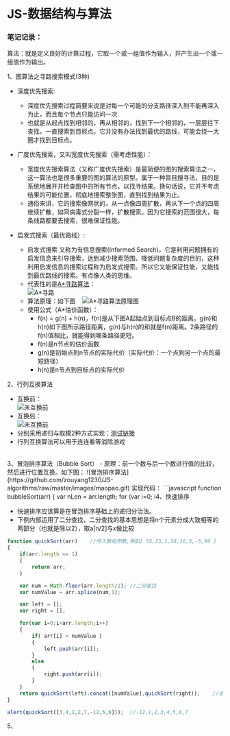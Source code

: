 ﻿# JS-数据结构与算法

### 笔记记录：

算法：就是定义良好的计算过程，它取一个或一组值作为输入，并产生出一个或一组值作为输出。

1、图算法之寻路搜索模式(3种)
- 深度优先搜索:
    - 深度优先搜索过程简要来说是对每一个可能的分支路径深入到不能再深入为止，而且每个节点只能访问一次.
    - 也就是从起点找到相邻的，再从相邻的，找到下一个相邻的，一层层往下查找，一直搜索到目标点。它并没有办法找到最优的路线，可能会绕一大圈才找到目标点。


- 广度优先搜索，又叫宽度优先搜索（需考虑性能）：
    - 宽度优先搜索算法（又称广度优先搜索）是最简便的图的搜索算法之一，这一算法也是很多重要的图的算法的原型。属于一种盲目搜寻法，目的是系统地展开并检查图中的所有节点，以找寻结果。换句话说，它并不考虑结果的可能位置，彻底地搜索整张图，直到找到结果为止。
    - 通俗来讲，它的搜索像网状的，从一点像四周扩散，再从下一个点的四周继续扩散，如同病毒式分裂一样，扩散搜索。因为它搜索的范围很大，每条线路都要去搜索，很难保证性能。


- 启发式搜索（最优路线）:

    - 启发式搜索 又称为有信息搜索(Informed Search)，它是利用问题拥有的启发信息来引导搜索，达到减少搜索范围、降低问题复杂度的目的，这种利用启发信息的搜索过程称为启发式搜索。所以它又能保证性能，又能找到最优路线的搜索。有点像人类的思维。
    - 代表性的是[A*寻路算法](http://www.zouyang1230.com/project/jssf/axl.html)：<br />
    ![A*寻路](https://github.com/zouyang1230/JS-algorithms/raw/master/images/axl.gif)
    - 算法原理：如下图
    ![A*寻路算法原理图](https://github.com/zouyang1230/JS-algorithms/raw/master/images/axl2.jpg)<br />
    - 使用公式（A*估价函数）：
        - f(n)  =  g(n) + h(n)，f(n)是从下图A起始点到目标点B的距离，g(n)和h(n)如下图所示路径距离，g(n)与h(n)的和就是f(n)距离。2条路径的f(n)值相比，就能得到哪条路径更短。
        - f(n)是n节点的估价函数
        - g(n)是初始点到n节点的实际代价（实际代价：一个点到另一个点的最短路径）
        - h(n)是n节点到目标点的实际代价

2、行列互换算法
- 互换前：<br />
![未互换前](https://github.com/zouyang1230/JS-algorithms/raw/master/images/hlhh1.jpg)
- 互换后：<br />
![未互换前](https://github.com/zouyang1230/JS-algorithms/raw/master/images/hlhh2.jpg)
- 分别采用递归与取模2种方式实现：[测试链接](http://www.zouyang1230.com/project/jssf/hlhh.html) 
- 行列互换算法可以用于连连看等消除游戏

<br />
3、冒泡排序算法（Bubble Sort）
- 原理：前一个数与后一个数进行值的比较，然后进行位置互换。如下图：
![冒泡排序算法](https://github.com/zouyang1230/JS-algorithms/raw/master/images/maopao.gif)
实现代码：
```javascript
function bubbleSort(arr) {
	var nLen = arr.length;
	for (var i=0; i<nLen; i++) {
   	 for (var j=0; j<nLen; j++) {
     	   var a = arr[j];
     	   var b = arr[j+1];
     	   if (a < b) {
     	       arr[j] = b;
      	      arr[j+1] = a;
     	   }
  	  }
	}
  return arr;
}
console.log(bubbleSort([3,4,1,2,7,-12,5,6]));	//[7, 6, 5, 4, 3, 2, 1, -12]
```
上例在计算时有重复操作，可再优化为：
```javascript
function bubbleSort(arr) {
	var nLen = arr.length;
	for (var i=0; i<arr.length-1; i++) {
	    var f = false;
	    for (var j=0; j<arr.length-1-i; j++) {    //第一轮循环结束，就把最小的那个数排到了最末尾，最末尾那次循环没必要了
	        var a = arr[j];
	        var b = arr[j+1];
	        if (a < b) {
	            f = true;
	            arr[j] = b;
	            arr[j+1] = a;
	        }
	    }
	    if (!f) {  //如果前后项比较了遍也没a<b的，此数组顺序已是降序，不用循环了，直接终止循环。
	        break;
	    }
	}
  return arr;
}
console.log(bubbleSort([3,4,1,2,7,-12,5,6]));	//[7, 6, 5, 4, 3, 2, 1, -12]
```

4、快速排序
- 快速排序应该算是在冒泡排序基础上的递归分治法。
- 下例内部运用了二分查找，二分查找的基本思想是将n个元素分成大致相等的两部分（也就是除以2），取a[n/2]与x做比较
```javascript
function quickSort(arr)    //传入数组参数,例如[ 55,23,1,28,16,3,-5,99 ]
{
    if(arr.length <= 1)
    {
        return arr;
    }

    var num = Math.floor(arr.length/2);	//二分查找
    var numValue = arr.splice(num,1);

    var left = [];
    var right = [];

    for(var i=0;i<arr.length;i++)
    {
        if( arr[i] < numValue )
        {
            left.push(arr[i]);
        }
        else
        {
            right.push(arr[i]);
        }
    }
    return quickSort(left).concat([numValue],quickSort(right));    //递归
}

alert(quickSort([3,4,1,2,7,-12,5,6]));	//-12,1,2,3,4,5,6,7
```

5、




